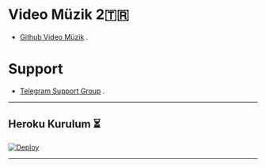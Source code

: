 
# Video Müzik 2🇹🇷
- [Github Video Müzik](https://github.com/MehmetAtes21/Video-Music-2) .

# Support 
- [Telegram Support Group](https://t.me/StarBotKanal) .

---

## Heroku Kurulum ⏳

[![Deploy](https://www.herokucdn.com/deploy/button.svg)](https://heroku.com/deploy?template=https://github.com/MehmetAtes21/Video-Music-2)

---


